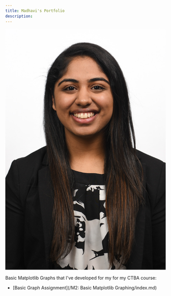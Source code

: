 ```yaml
---
title: Madhavi's Portfolio
description:
---
```



![My Picture](/pics/IMG_1983.JPG) 

Basic Matplotlib Graphs that I've developed for my for my CTBA course:

- [Basic Graph Assignment](/M2: Basic Matplotlib Graphing/index.md)
